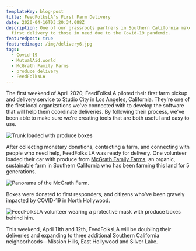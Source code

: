 ```yaml
---
templateKey: blog-post
title: FeedFolksLA's First Farm Delivery
date: 2020-04-16T03:20:34.088Z
description: One of our grassroots partners in Southern California makes their
  first delivery to those in need due to the Covid-19 pandemic.
featuredpost: true
featuredimage: /img/delivery6.jpg
tags:
  - Covid-19
  - MutualAid.world
  - McGrath Family Farms
  - produce delivery
  - FeedFolksLA
---
```

The first weekend of April 2020, FeedFolksLA piloted their first farm pickup and delivery service to Studio City in Los Angeles, California. They're one of the first local organizations we've connected with to develop the software that will help them coordinate deliveries. By following their process, we've been able to make sure we're creating tools that are both useful and easy to use.

![Trunk loaded with produce boxes](/img/delivery5.jpg)

After collecting monetary donations, contacting a farm, and connecting with people who need help, FeedFolks LA was ready for delivery. One volunteer loaded their car with produce from [McGrath Family Farms](http://www.mcgrathfamilyfarm.com/), an organic, sustainable farm in Southern California who has been farming this land for 5 generations.

![Panorama of the McGrath Farm.](/img/delivery3.jpg)

Boxes were donated to first responders, and citizens who've been gravely impacted by COVID-19 in North Hollywood.

![FeedFolksLA volunteer wearing a protective mask with produce boxes behind him.](/img/delivery1.jpg)

This weekend, April 11th and 12th, FeedFolksLA will be doubling their deliveries and expanding to three additional Southern California neighborhoods—Mission Hills, East Hollywood and Silver Lake.